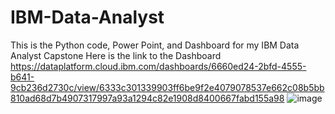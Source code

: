 # IBM-Data-Analyst
This is the Python code, Power Point, and Dashboard for my IBM Data Analyst Capstone
Here is the link to the Dashboard https://dataplatform.cloud.ibm.com/dashboards/6660ed24-2bfd-4555-b641-9cb236d2730c/view/6333c301339903ff6be9f2e4079078537e662c08b5bb810ad68d7b4907317997a93a1294c82e1908d8400667fabd155a98
![image](https://user-images.githubusercontent.com/55452844/154990047-4537e873-f50e-40fc-b86d-cd9595c2890b.png)

